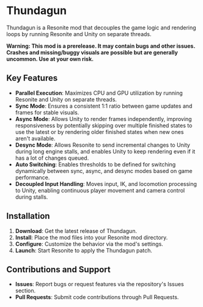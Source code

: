 # Thundagun

Thundagun is a Resonite mod that decouples the game logic and rendering loops by running Resonite and Unity on separate threads.

**Warning: This mod is a prerelease. It may contain bugs and other issues. Crashes and missing/buggy visuals are possible but are generally uncommon. Use at your own risk.**

## Key Features

- **Parallel Execution**: Maximizes CPU and GPU utilization by running Resonite and Unity on separate threads.
- **Sync Mode**: Ensures a consistent 1:1 ratio between game updates and frames for stable visuals.
- **Async Mode**: Allows Unity to render frames independently, improving responsiveness by potentially skipping over multiple finished states to use the latest or by rendering older finished states when new ones aren't available.
- **Desync Mode**: Allows Resonite to send incremental changes to Unity during long engine stalls, and enables Unity to keep rendering even if it has a lot of changes queued.
- **Auto Switching**: Enables thresholds to be defined for switching dynamically between sync, async, and desync modes based on game performance.
- **Decoupled Input Handling**: Moves input, IK, and locomotion processing to Unity, enabling continuous player movement and camera control during stalls.

## Installation

1. **Download**: Get the latest release of Thundagun.
2. **Install**: Place the mod files into your Resonite mod directory.
3. **Configure**: Customize the behavior via the mod's settings.
4. **Launch**: Start Resonite to apply the Thundagun patch.

## Contributions and Support

- **Issues**: Report bugs or request features via the repository's Issues section.
- **Pull Requests**: Submit code contributions through Pull Requests.
